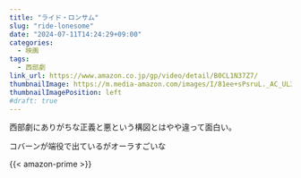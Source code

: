```yaml
---
title: "ライド・ロンサム"
slug: "ride-lonesome"
date: "2024-07-11T14:24:29+09:00"
categories:
  - 映画
tags:
  - 西部劇
link_url: https://www.amazon.co.jp/gp/video/detail/B0CL1N37Z7/
thumbnailImage: https://m.media-amazon.com/images/I/81ee+sPsruL._AC_UL320_.jpg
thumbnailImagePosition: left
#draft: true
---
```

西部劇にありがちな正義と悪という構図とはやや違って面白い。
<!--more-->
コバーンが端役で出ているがオーラすごいな

{{< amazon-prime >}}

